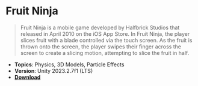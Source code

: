 # Fruit Ninja

> Fruit Ninja is a mobile game developed by Halfbrick Studios that released in April 2010 on the iOS App Store. In Fruit Ninja, the player slices fruit with a blade controlled via the touch screen. As the fruit is thrown onto the screen, the player swipes their finger across the screen to create a slicing motion, attempting to slice the fruit in half.

- **Topics**: Physics, 3D Models, Particle Effects
- **Version**: Unity 2023.2.7f1 (LTS)
- [**Download**](https://github.com/Sourodeep-S/FruitNinja-SS/releases/tag/v1.0.0(Final))


